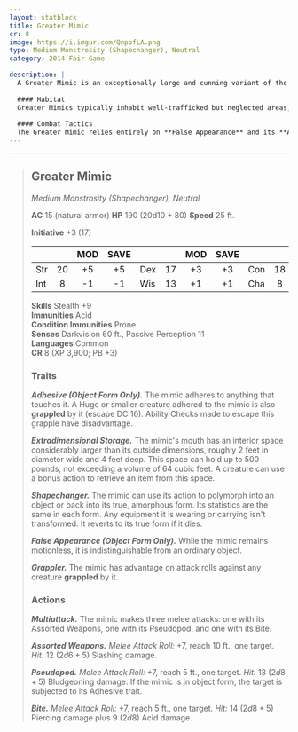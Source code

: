 ```yaml
---
layout: statblock
title: Greater Mimic
cr: 8
image: https://i.imgur.com/QnpofLA.png
type: Medium Monstrosity (Shapechanger), Neutral
category: 2014 Fair Game

description: |
  A Greater Mimic is an exceptionally large and cunning variant of the classic monster, capable of taking on the form of massive objects—or even combinations of objects—to lure in more formidable prey. It is distinguished by a large, gaping mouth that acts as an **Extradimensional Storage** space, a deadly trap into which it deposits its unfortunate victims and treasure alike.
  
  #### Habitat
  Greater Mimics typically inhabit well-trafficked but neglected areas, such as the deepest parts of ancient dungeons, forgotten bank vaults, or the holds of derelict ships. Their size and intelligence allow them to take on highly specific and valuable disguises, like a large suit of armor, a treasure chest stacked high with goods, or a merchant's cart.
  
  #### Combat Tactics
  The Greater Mimic relies entirely on **False Appearance** and its **Adhesive** trait to secure its first target. It uses its **Multiattack** to unleash its full array of weapons, including a deadly **Bite** attack that deals acid damage and an **Assorted Weapons** attack that suggests it can quickly shift its appendages into different forms. Once a target is grappled, its **Grappler** trait ensures it hits with superior accuracy until the victim can escape its sticky grasp.
---
```


___
> ## Greater Mimic
> *Medium Monstrosity (Shapechanger), Neutral*
> 
> **AC** 15 (natural armor) **HP** 190 (20d10 + 80) **Speed** 25 ft.
> 
> **Initiative** +3 (17)
>
> | | | MOD | SAVE | | | MOD | SAVE | | | MOD | SAVE |
> |:--|:-:|:----:|:----:|:--|:-:|:----:|:----:|:--|:-:|:----:|:----:|
> |Str| 20| +5 | +5 |Dex| 17| +3 | +3 |Con| 18| +4 | +4 |
> |Int| 8| -1 | -1 |Wis| 13| +1 | +1 |Cha| 8| -1 | -1 |
>
> **Skills** Stealth +9  
> **Immunities** Acid  
> **Condition Immunities** Prone  
> **Senses** Darkvision 60 ft., Passive Perception 11  
> **Languages** Common  
> **CR** 8 (XP 3,900; PB +3)
>
> ### Traits
>
> ***Adhesive (Object Form Only).*** The mimic adheres to anything that touches it. A Huge or smaller creature adhered to the mimic is also **grappled** by it (escape DC 16). Ability Checks made to escape this grapple have disadvantage.
>
> ***Extradimensional Storage.*** The mimic's mouth has an interior space considerably larger than its outside dimensions, roughly 2 feet in diameter wide and 4 feet deep. This space can hold up to 500 pounds, not exceeding a volume of 64 cubic feet. A creature can use a bonus action to retrieve an item from this space.
>
> ***Shapechanger.*** The mimic can use its action to polymorph into an object or back into its true, amorphous form. Its statistics are the same in each form. Any equipment it is wearing or carrying isn't transformed. It reverts to its true form if it dies.
>
> ***False Appearance (Object Form Only).*** While the mimic remains motionless, it is indistinguishable from an ordinary object.
>
> ***Grappler.*** The mimic has advantage on attack rolls against any creature **grappled** by it.
>
> ### Actions
>
> ***Multiattack.*** The mimic makes three melee attacks: one with its Assorted Weapons, one with its Pseudopod, and one with its Bite.
>
> ***Assorted Weapons.*** *Melee Attack Roll:* +7, reach 10 ft., one target. *Hit:* 12 ($2d6 + 5$) Slashing damage.
>
> ***Pseudopod.*** *Melee Attack Roll:* +7, reach 5 ft., one target. *Hit:* 13 ($2d8 + 5$) Bludgeoning damage. If the mimic is in object form, the target is subjected to its Adhesive trait.
>
> ***Bite.*** *Melee Attack Roll:* +7, reach 5 ft., one target. *Hit:* 14 ($2d8 + 5$) Piercing damage plus 9 ($2d8$) Acid damage.